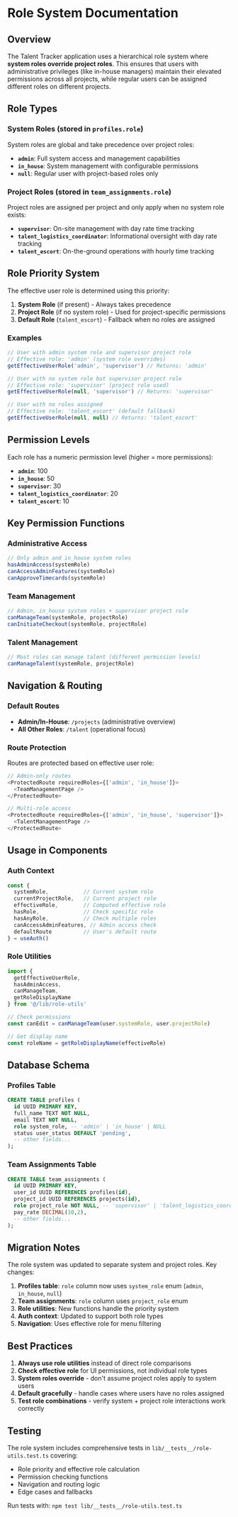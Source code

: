 # Role System Documentation

## Overview

The Talent Tracker application uses a hierarchical role system where **system roles override project roles**. This ensures that users with administrative privileges (like in-house managers) maintain their elevated permissions across all projects, while regular users can be assigned different roles on different projects.

## Role Types

### System Roles (stored in `profiles.role`)
System roles are global and take precedence over project roles:

- **`admin`**: Full system access and management capabilities
- **`in_house`**: System management with configurable permissions  
- **`null`**: Regular user with project-based roles only

### Project Roles (stored in `team_assignments.role`)
Project roles are assigned per project and only apply when no system role exists:

- **`supervisor`**: On-site management with day rate time tracking
- **`talent_logistics_coordinator`**: Informational oversight with day rate tracking
- **`talent_escort`**: On-the-ground operations with hourly time tracking

## Role Priority System

The effective user role is determined using this priority:

1. **System Role** (if present) - Always takes precedence
2. **Project Role** (if no system role) - Used for project-specific permissions
3. **Default Role** (`talent_escort`) - Fallback when no roles are assigned

### Examples

```typescript
// User with admin system role and supervisor project role
// Effective role: 'admin' (system role overrides)
getEffectiveUserRole('admin', 'supervisor') // Returns: 'admin'

// User with no system role but supervisor project role  
// Effective role: 'supervisor' (project role used)
getEffectiveUserRole(null, 'supervisor') // Returns: 'supervisor'

// User with no roles assigned
// Effective role: 'talent_escort' (default fallback)
getEffectiveUserRole(null, null) // Returns: 'talent_escort'
```

## Permission Levels

Each role has a numeric permission level (higher = more permissions):

- **`admin`**: 100
- **`in_house`**: 50  
- **`supervisor`**: 30
- **`talent_logistics_coordinator`**: 20
- **`talent_escort`**: 10

## Key Permission Functions

### Administrative Access
```typescript
// Only admin and in_house system roles
hasAdminAccess(systemRole) 
canAccessAdminFeatures(systemRole)
canApproveTimecards(systemRole)
```

### Team Management
```typescript
// Admin, in_house system roles + supervisor project role
canManageTeam(systemRole, projectRole)
canInitiateCheckout(systemRole, projectRole)
```

### Talent Management  
```typescript
// Most roles can manage talent (different permission levels)
canManageTalent(systemRole, projectRole)
```

## Navigation & Routing

### Default Routes
- **Admin/In-House**: `/projects` (administrative overview)
- **All Other Roles**: `/talent` (operational focus)

### Route Protection
Routes are protected based on effective user role:

```typescript
// Admin-only routes
<ProtectedRoute requiredRoles={['admin', 'in_house']}>
  <TeamManagementPage />
</ProtectedRoute>

// Multi-role access
<ProtectedRoute requiredRoles={['admin', 'in_house', 'supervisor']}>
  <TalentManagementPage />
</ProtectedRoute>
```

## Usage in Components

### Auth Context
```typescript
const { 
  systemRole,           // Current system role
  currentProjectRole,   // Current project role  
  effectiveRole,        // Computed effective role
  hasRole,              // Check specific role
  hasAnyRole,           // Check multiple roles
  canAccessAdminFeatures, // Admin access check
  defaultRoute          // User's default route
} = useAuth()
```

### Role Utilities
```typescript
import { 
  getEffectiveUserRole,
  hasAdminAccess,
  canManageTeam,
  getRoleDisplayName 
} from '@/lib/role-utils'

// Check permissions
const canEdit = canManageTeam(user.systemRole, user.projectRole)

// Get display name
const roleName = getRoleDisplayName(effectiveRole)
```

## Database Schema

### Profiles Table
```sql
CREATE TABLE profiles (
  id UUID PRIMARY KEY,
  full_name TEXT NOT NULL,
  email TEXT NOT NULL,
  role system_role, -- 'admin' | 'in_house' | NULL
  status user_status DEFAULT 'pending',
  -- other fields...
);
```

### Team Assignments Table  
```sql
CREATE TABLE team_assignments (
  id UUID PRIMARY KEY,
  user_id UUID REFERENCES profiles(id),
  project_id UUID REFERENCES projects(id),
  role project_role NOT NULL, -- 'supervisor' | 'talent_logistics_coordinator' | 'talent_escort'
  pay_rate DECIMAL(10,2),
  -- other fields...
);
```

## Migration Notes

The role system was updated to separate system and project roles. Key changes:

1. **Profiles table**: `role` column now uses `system_role` enum (`admin`, `in_house`, `null`)
2. **Team assignments**: `role` column uses `project_role` enum  
3. **Role utilities**: New functions handle the priority system
4. **Auth context**: Updated to support both role types
5. **Navigation**: Uses effective role for menu filtering

## Best Practices

1. **Always use role utilities** instead of direct role comparisons
2. **Check effective role** for UI permissions, not individual role types
3. **System roles override** - don't assume project roles apply to system users
4. **Default gracefully** - handle cases where users have no roles assigned
5. **Test role combinations** - verify system + project role interactions work correctly

## Testing

The role system includes comprehensive tests in `lib/__tests__/role-utils.test.ts` covering:

- Role priority and effective role calculation
- Permission checking functions  
- Navigation and routing logic
- Edge cases and fallbacks

Run tests with: `npm test lib/__tests__/role-utils.test.ts`